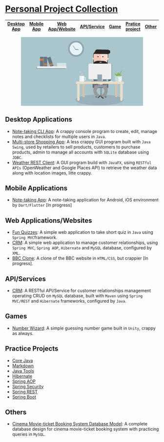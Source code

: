 # [Personal Project Collection](https://github.com/cpulover-projects)

|[Desktop App](#desktop-applications)|[Mobile App](#mobile-applications)|[Web App/Website](#web-applicationswebsites)|[API/Service](#apiservices)|[Game](#games)|[Pratice project](#practice-projects)|[Other](#others)|
|---|---|---|---|---|---|---|

<p align="center"><img width="400" src="./header.gif"></p>

## Desktop Applications
- [Note-taking CLI App](https://github.com/cpulover-projects/note-taking-cli-app): A crappy console program to create, edit, manage notes and checklists for multiple users in ```Java```.
- [Multi-store Shopping App](https://github.com/cpulover-projects/multistore-shopping-desktop-app): A less crappy GUI program built with ```Java Swing```, used by retailers to sell products, customers to purchase products, admin to manage all accounts with ```SQLite``` database using ```JDBC```.
- [Weather REST Client](https://github.com/cpulover-projects/weather-rest-client): A GUI program build with ```JavaFX```, using ```RESTful APIs``` (OpenWeather and Google Places API) to retrieve the weather data along with location images, litte crappy.

## Mobile Applications
- [Note-taking App](https://github.com/cpulover-projects/note-taking-mobile-app): A note-taking application for Android, iOS environment by ```Dart/Flutter``` [In progress]

## Web Applications/Websites
- [Fun Quizzes](https://github.com/cpulover-projects/quiz-web-app): A simple web application to take short quiz in ```Java``` using ```Spring MVC```framework.
- [CRM](https://github.com/cpulover-projects/crm-web-app): A simple web application to manage customer relationships, using ```Spring MVC```, ```Spring AOP```, ```Hibernate``` and ```MySQL``` database, configured by ```XML```.
- [BBC Clone](https://github.com/cpulover-projects/bbc-clone-website): A clone of the BBC website in ```HTML/CSS```, but crappier [In progress].

## API/Services
- [CRM](https://github.com/cpulover-projects/crm-rest-service): A RESTful API/Service for customer relationships management operating CRUD on ```MySQL``` database, built with ```Maven``` using ```Spring MVC/REST``` and ```Hibernate``` frameworks, configured by ```Java```.

## Games
- [Number Wizard](https://github.com/cpulover-projects/number-wizard-game): A simple guessing number game built in ```Unity```, crappy as always.

## Practice Projects
- [Core Java](https://github.com/cpulover-practice/core-java)
- [Markdown](https://github.com/cpulover-practice/markdown)
- [Java Tools](https://github.com/cpulover-practice/java-tools)
- [Hibernate](https://github.com/cpulover-practice/hibernate)
- [Spring AOP](https://github.com/cpulover-practice/spring-aop)
- [Spring Security](https://github.com/cpulover-practice/spring-security)
- [Spring REST](https://github.com/cpulover-practice/spring-rest)
- [Spring Boot](https://github.com/cpulover-practice/spring-boot)

## Others
- [Cinema Movie-ticket Booking System Database Model](https://github.com/cpulover-university/cinema-movie-ticket-booking-system-database-model): A complete database design for cinema movie-ticket booking system with practicing queries in ```MySQL```.


<!--
**cpulover/cpulover** is a ✨ _special_ ✨ repository because its `README.md` (this file) appears on your GitHub profile.

Here are some ideas to get you started:

- 🔭 I’m currently working on ...
- 🌱 I’m currently learning ...
- 👯 I’m looking to collaborate on ...
- 🤔 I’m looking for help with ...
- 💬 Ask me about ...
- 📫 How to reach me: ...
- 😄 Pronouns: ...
- ⚡ Fun fact: ...
-->
